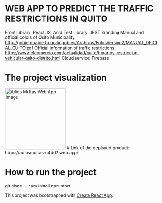 # WEB APP TO PREDICT THE TRAFFIC RESTRICTIONS IN QUITO
Front Library: React JS, Antd
Test Library: JEST
Branding Manual and official colors of Quito Municipality: http://gobiernoabierto.quito.gob.ec/Archivos/FotosVersion2/MANUAL_OFICIAL_QUITO.pdf
Official information of traffic restrictions: https://www.elcomercio.com/actualidad/quito/horarios-restriccion-vehicular-quito-distrito.html
Cloud service: Firebase
# The project visualization
<img src="https://firebasestorage.googleapis.com/v0/b/adiosmultas-c4dd2.appspot.com/o/adiosmultas.png?alt=media&token=2f8865ee-3388-4ed0-a9ac-f3686181c014" width=200 height:150 alt="Adios Multas Web App Image"/>
# Link of the deployed product:
 https://adiosmultas-c4dd2.web.app/


# How to run the project

git clone ...
npm install
npm start

This project was bootstrapped with [Create React App](https://github.com/facebook/create-react-app).

